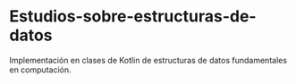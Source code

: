 # Estudios-sobre-estructuras-de-datos
Implementación en clases de Kotlin de estructuras de datos fundamentales en computación.
